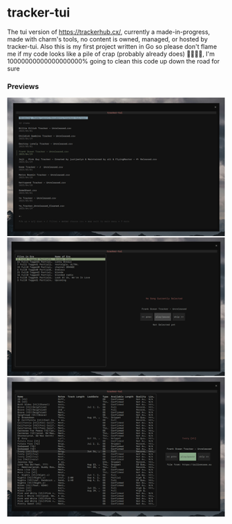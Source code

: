 # tracker-tui

The tui version of https://trackerhub.cx/, currently a made-in-progress, made with charm's tools, no content is owned, managed, or hosted by tracker-tui. Also this is my first project written in Go so please don't flame me if my code looks like a pile of crap (probably already does) 🙏🙏🙏🙏, I'm 10000000000000000000% going to clean this code up down the road for sure

### Previews

![unreleased csv's](/assets/trackertuifilebrowser.png)
![eras view](/assets/trackertuiplayerview.png)
![eras songs view](/assets/trackertuiplayerview1.png)
